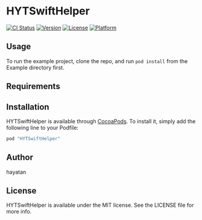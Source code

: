# HYTSwiftHelper

[![CI Status](http://img.shields.io/travis/hayatan/HYTSwiftHelper.svg?style=flat)](https://travis-ci.org/hayatan/HYTSwiftHelper)
[![Version](https://img.shields.io/cocoapods/v/HYTSwiftHelper.svg?style=flat)](http://cocoapods.org/pods/HYTSwiftHelper)
[![License](https://img.shields.io/cocoapods/l/HYTSwiftHelper.svg?style=flat)](http://cocoapods.org/pods/HYTSwiftHelper)
[![Platform](https://img.shields.io/cocoapods/p/HYTSwiftHelper.svg?style=flat)](http://cocoapods.org/pods/HYTSwiftHelper)

## Usage

To run the example project, clone the repo, and run `pod install` from the Example directory first.

## Requirements

## Installation

HYTSwiftHelper is available through [CocoaPods](http://cocoapods.org). To install
it, simply add the following line to your Podfile:

```ruby
pod "HYTSwiftHelper"
```

## Author

hayatan

## License

HYTSwiftHelper is available under the MIT license. See the LICENSE file for more info.
